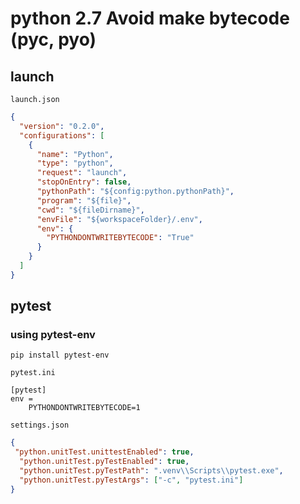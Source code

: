 # python 2.7 Avoid make bytecode (pyc, pyo)

## launch

`launch.json`
```json
{
  "version": "0.2.0",
  "configurations": [
    {
      "name": "Python",
      "type": "python",
      "request": "launch",
      "stopOnEntry": false,
      "pythonPath": "${config:python.pythonPath}",
      "program": "${file}",
      "cwd": "${fileDirname}",
      "envFile": "${workspaceFolder}/.env",
      "env": {
        "PYTHONDONTWRITEBYTECODE": "True"
      }
    }
  ]
}
```

## pytest

### using pytest-env

```
pip install pytest-env
```

`pytest.ini`
```
[pytest]
env =
    PYTHONDONTWRITEBYTECODE=1
```

`settings.json`
```json
{
 "python.unitTest.unittestEnabled": true,
  "python.unitTest.pyTestEnabled": true,
  "python.unitTest.pyTestPath": ".venv\\Scripts\\pytest.exe",
  "python.unitTest.pyTestArgs": ["-c", "pytest.ini"]
}
```
